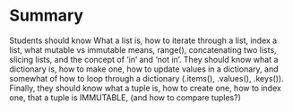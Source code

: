 # Summary
Students should know What a list is, how to iterate through a list, index a list, what mutable vs immutable means, range(), concatenating two lists, slicing lists, and the concept of ‘in’ and ‘not in’. They should know what a dictionary is, how to make one, how to update values in a dictionary, and somewhat of how to loop through a dictionary (.items(), .values(), .keys()). Finally, they should know what a tuple is, how to create one, how to index one, that a tuple is IMMUTABLE, (and how to compare tuples?)

